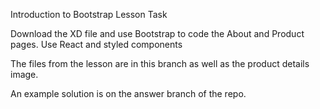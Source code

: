 Introduction to Bootstrap Lesson Task

Download the XD file and use Bootstrap to code the About and Product pages.
Use React and styled components

The files from the lesson are in this branch as well as the product details image.

An example solution is on the answer branch of the repo.
